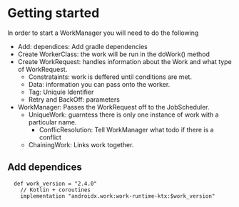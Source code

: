 # Getting started

In order to start a WorkManager you will need to do the following

- Add: dependices: Add gradle dependencies
- Create WorkerClass: the work will be run in the doWork() method
- Create WorkRequest: handles information about the Work and what type of WorkRequest. 
  - Constrataints: work is deffered until conditions are met. 
  - Data: information you can pass onto the worker. 
  - Tag: Uniquie Identifier
  - Retry and BackOff: parameters
- WorkManager: Passes the WorkRequest off to the JobScheduler.  
  - UniqueWork: guarntess there is only one instance of work with a particular name.
    - ConflicResolution: Tell WorkManager what todo if there is a conflict
  - ChainingWork: Links work together. 
    



## Add dependices
```
  def work_version = "2.4.0"
    // Kotlin + coroutines
    implementation "androidx.work:work-runtime-ktx:$work_version"
```

